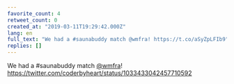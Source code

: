 ```yaml
---
favorite_count: 4
retweet_count: 0
created_at: "2019-03-11T19:29:42.000Z"
lang: en
full_text: "We had a #saunabuddy match @wmfra! https://t.co/aSyZpLFIb9"
replies: []
---
```


We had a #saunabuddy match [@wmfra](https://twitter.com/wmfra)!
<https://twitter.com/coderbyheart/status/1033433042457710592>
